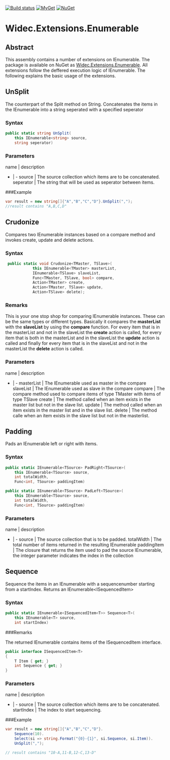 [![Build status](https://ci.appveyor.com/api/projects/status/vonlfkd1wxdxekp4/branch/master?svg=true)](https://ci.appveyor.com/project/widec/widec-extensions-enumerable/branch/master)
[![MyGet](https://img.shields.io/myget/widec/v/Widec.Extensions.Enumerable.svg?label=myget%20Widec.Extensions.Enumerable)](https://www.myget.org/feed/widec/package/nuget/Widec.Extensions.Enumerable)
[![NuGet](https://img.shields.io/nuget/v/Widec.Extensions.Enumerable.svg?label=NuGet%20Widec.Extensions.Enumerable)](https://www.nuget.org/packages/Widec.Extensions.Enumerable/)
# Widec.Extensions.Enumerable

## Abstract

This assembly contains a number of extensions on IEnumerable<T>. The package is available on NuGet as [Widec.Extensions.Enumerable](https://www.nuget.org/packages/Widec.Extensions.Enumerable). 
All extensions follow the deffered execution logic of IEnumerable<T>. The following explains the basic usage of the extensions.  

## UnSplit


The counterpart of the Split method on String. Concatenates the items in the IEnumerable<T> into a string seperated with a specified seperator

### Syntax
```c#
public static string UnSplit(
    this IEnumerable<string> source, 
    string seperator)
```

### Parameters
name | description
- | -
source | The source collection which items are to be concatenated.
seperator | The string that will be used as seperator between items.

###Example
```csharp
var result = new string[]{"A","B","C","D"}.UnSplit(",");
//result contains "A,B,C,D"
```


## Crudonize


Compares two IEnumerable instances based on a compare method and invokes create, update and delete actions.

### Syntax
```c#
 public static void Crudonize<TMaster, TSlave>(
            this IEnumerable<TMaster> masterList,
            IEnumerable<TSlave> slaveList,
            Func<TMaster, TSlave, bool> compare,
            Action<TMaster> create,
            Action<TMaster, TSlave> update,
            Action<TSlave> delete);
```
### Remarks
This is your one stop shop for comparing IEnumerable<T> instances. These can be the same types or different types. Basically it compares the **masterList** with the **slaveList** by using the **compare** function. 
For every item that is in the masterList and not in the slaveList the **create** action is called, for every item that is both in the masterList and in the slaveList the **update** action is called and finally 
for every item that is in the slaveList and not in the masterList the **delete** action is called.

### Parameters
name | description
- | -
masterList | The IEnumerable<TMaster> used as master in the compare 
slaveList | The IEnumerable<TSlave> used as slave in the compare 
compare | The compare method used to compare items of type TMaster with items of type TSlave 
create | The method called when an item exists in the master list but not in the slave list.
update | The method called when an item exists in the master list and in the slave list. 
delete | The method calle when an item exists in the slave list but not in the masterlist. 


## Padding

Pads an IEnumerable left or right with items.

### Syntax
```c#
public static IEnumerable<TSource> PadRight<TSource>(
    this IEnumerable<TSource> source, 
    int totalWidth, 
    Func<int, TSource> paddingItem)
```

```c#
public static IEnumerable<TSource> PadLeft<TSource>(
    this IEnumerable<TSource> source, 
    int totalWidth, 
    Func<int, TSource> paddingItem)
```

### Parameters
name | description
- | -
source | The source collection that is to be padded. 
totalWidth | The total number of items returned in the resulting IEnumerable<T>
paddingItem | The closure that returns the item used to pad the source IEnumerable<T>, the integer parameter indicates the index in the collection


## Sequence


Sequence the items in an IEnumerable<T> with a sequencenumber starting from a startIndex. Returns an IEnumerable<ISequencedItem<T>>

### Syntax
```c#
public static IEnumerable<ISequencedItem<T>> Sequence<T>(
    this IEnumerable<T> source, 
    int startIndex)
```

###Remarks

The returned IEnumerable contains items of the ISequencedItem<T> interface.

```c#
public interface ISequencedItem<T>
{
    T Item { get; }
    int Sequence { get; }
}
```

### Parameters
name | description
- | -
source | The source collection which items are to be concatenated.
startIndex | The index to start sequencing.

###Example

```c#
var result = new string[]{"A","B","C","D"}.
    Sequence(10).
    Select(si => string.Format("{0}-{1}", si.Sequence, si.Item)).
    UnSplit(",");

// result contains "10-A,11-B,12-C,13-D"
```

